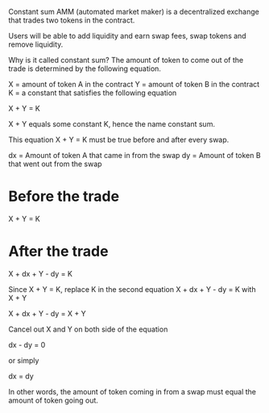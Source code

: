 Constant sum AMM (automated market maker) is a decentralized exchange that trades two tokens in the contract.

Users will be able to add liquidity and earn swap fees, swap tokens and remove liquidity.

Why is it called constant sum?
The amount of token to come out of the trade is determined by the following equation.

X = amount of token A in the contract
Y = amount of token B in the contract
K = a constant that satisfies the following equation

X + Y = K

X + Y equals some constant K, hence the name constant sum.

This equation X + Y = K must be true before and after every swap.

dx = Amount of token A that came in from the swap
dy = Amount of token B that went out from the swap

# Before the trade
X + Y = K

# After the trade
X + dx + Y - dy = K

Since X + Y = K, replace K in the second equation X + dx + Y - dy = K with X + Y

X + dx + Y - dy = X + Y

Cancel out X and Y on both side of the equation

dx - dy = 0

or simply

dx = dy

In other words, the amount of token coming in from a swap must equal the amount of token going out.
